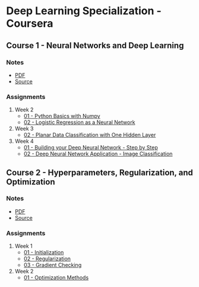 # Deep Learning Specialization - Coursera
## Course 1 - Neural Networks and Deep Learning
### Notes
* [PDF](https://github.com/MohammadKhalaji/DeepLearningSpecializationCoursera/blob/master/Course%201%20Notes/Course%201%20-%20Neural%20Networks%20and%20Deep%20Learning.pdf)
* [Source](https://github.com/MohammadKhalaji/DeepLearningSpecializationCoursera/tree/master/Course%201%20Notes/TeX%20Source)
### Assignments
1. Week 2
    * [01 - Python Basics with Numpy](https://github.com/MohammadKhalaji/DeepLearningSpecializationCoursera/blob/master/Course%201%20Assignments/W02%20-%2001%20-%20Python%20Basics%20with%20Numpy/Python%20Basics%20With%20Numpy%20v3.ipynb)
    * [02 - Logistic Regression as a Neural Network](https://github.com/MohammadKhalaji/DeepLearningSpecializationCoursera/blob/master/Course%201%20Assignments/W02%20-%2002%20-%20Logistic%20Regression%20as%20a%20Neural%20Network/Logistic%20Regression%20with%20a%20Neural%20Network%20mindset%20v5.ipynb)
2. Week 3
    * [02 - Planar Data Classification with One Hidden Layer](https://github.com/MohammadKhalaji/DeepLearningSpecializationCoursera/blob/master/Course%201%20Assignments/W03%20-%2001%20-%20Planar%20data%20classification%20with%20one%20hidden%20layer/Planar%20data%20classification%20with%20one%20hidden%20layer%20v5.ipynb)
3. Week 4
    * [01 - Building your Deep Neural Network - Step by Step](https://github.com/MohammadKhalaji/DeepLearningSpecializationCoursera/blob/master/Course%201%20Assignments/W04%20-%2001%20-%20Building%20your%20Deep%20Neural%20Network%20-%20Step%20by%20Step/Building%20your%20Deep%20Neural%20Network%20-%20Step%20by%20Step%20v8.ipynb)
    * [02 - Deep Neural Network Application - Image Classification](https://github.com/MohammadKhalaji/DeepLearningSpecializationCoursera/blob/master/Course%201%20Assignments/W04%20-%2002%20-%20Deep%20Neural%20Network%20Application_%20Image%20Classification/Deep%20Neural%20Network%20-%20Application%20v8.ipynb)

## Course 2 - Hyperparameters, Regularization, and Optimization
### Notes
* [PDF](https://github.com/MohammadKhalaji/DeepLearningSpecializationCoursera/blob/master/Course%202%20Notes/Course%202%20-%20Hyperparameters%2C%20Regularization%2C%20and%20Optimization.pdf)
* [Source](https://github.com/MohammadKhalaji/DeepLearningSpecializationCoursera/tree/master/Course%202%20Notes/TeX%20Source)
### Assignments
1. Week 1
    * [01 - Initialization](https://github.com/MohammadKhalaji/DeepLearningSpecializationCoursera/blob/master/Course%202%20Assignments/W01%20-%2001%20-%20Initialization/Initialization.ipynb)
    * [02 - Regularization](https://github.com/MohammadKhalaji/DeepLearningSpecializationCoursera/blob/master/Course%202%20Assignments/W01%20-%2002%20-%20Regularization/Regularization%20-%20v2.ipynb)
    * [03 - Gradient Checking](https://github.com/MohammadKhalaji/DeepLearningSpecializationCoursera/blob/master/Course%202%20Assignments/W01%20-%2003%20-%20Gradient%20Checking/Gradient%20Checking%20v1.ipynb)
2. Week 2 
    * [01 - Optimization Methods](https://github.com/MohammadKhalaji/DeepLearningSpecializationCoursera/blob/master/Course%202%20Assignments/W02%20-%2001%20-%20Optimization%20Methods/Optimization%20methods.ipynb)